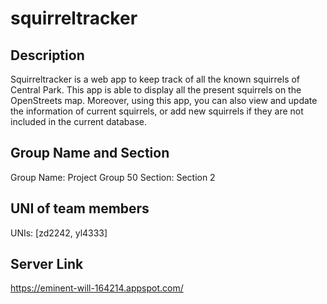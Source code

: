 # squirreltracker
## Description

Squirreltracker is a web app to keep track of all the known squirrels of Central Park. 
This app is able to display all the present squirrels on the OpenStreets map. 
Moreover, using this app, you can also view and update the information of current squirrels, 
or add new squirrels if they are not included in the current database. 

##  Group Name and Section

Group Name: Project Group 50
Section: Section 2

## UNI of team members
UNIs: [zd2242, yl4333]

## Server Link
https://eminent-will-164214.appspot.com/
